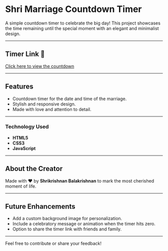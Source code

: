 # Shri Marriage Countdown Timer  

A simple countdown timer to celebrate the big day! This project showcases the time remaining until the special moment with an elegant and minimalist design.

---

## Timer Link :link:  
[Click here to view the countdown](https://shrikrishnan.github.io/CountDown/)  

---

## Features  
- Countdown timer for the date and time of the marriage.  
- Stylish and responsive design.  
- Made with love and attention to detail.  

---

### Technology Used  
- **HTML5**  
- **CSS3**  
- **JavaScript**  

---

## About the Creator  
Made with :heart: by **Shrikrishnan Balakrishnan** to mark the most cherished moment of life.  

---

## Future Enhancements  
- Add a custom background image for personalization.  
- Include a celebratory message or animation when the timer hits zero.  
- Option to share the timer link with friends and family.  

---

Feel free to contribute or share your feedback!
